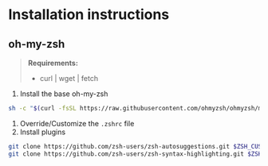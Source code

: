 # Installation instructions

## oh-my-zsh

> **Requirements:**
>
> * curl | wget | fetch

1. Install the base oh-my-zsh
```sh
sh -c "$(curl -fsSL https://raw.githubusercontent.com/ohmyzsh/ohmyzsh/master/tools/install.sh)"
```
1. Override/Customize the `.zshrc` file
1. Install plugins
```sh
git clone https://github.com/zsh-users/zsh-autosuggestions.git $ZSH_CUSTOM/plugins/zsh-autosuggestions
git clone https://github.com/zsh-users/zsh-syntax-highlighting.git $ZSH_CUSTOM/pluginz/zsh-syntax-highlighting
```
